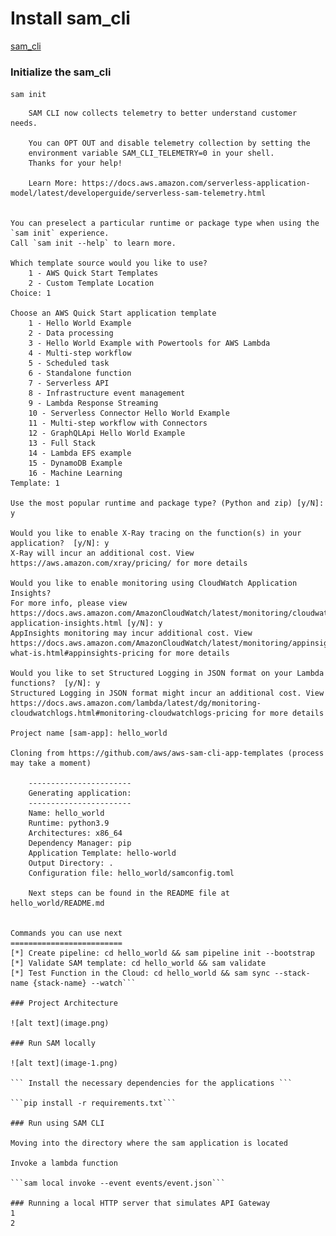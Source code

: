 # Install sam_cli 
[sam_cli](https://docs.aws.amazon.com/serverless-application-model/latest/developerguide/install-sam-cli.html)

### Initialize the sam_cli
```sam init```

```
	SAM CLI now collects telemetry to better understand customer needs.

	You can OPT OUT and disable telemetry collection by setting the
	environment variable SAM_CLI_TELEMETRY=0 in your shell.
	Thanks for your help!

	Learn More: https://docs.aws.amazon.com/serverless-application-model/latest/developerguide/serverless-sam-telemetry.html


You can preselect a particular runtime or package type when using the `sam init` experience.
Call `sam init --help` to learn more.

Which template source would you like to use?
	1 - AWS Quick Start Templates
	2 - Custom Template Location
Choice: 1

Choose an AWS Quick Start application template
	1 - Hello World Example
	2 - Data processing
	3 - Hello World Example with Powertools for AWS Lambda
	4 - Multi-step workflow
	5 - Scheduled task
	6 - Standalone function
	7 - Serverless API
	8 - Infrastructure event management
	9 - Lambda Response Streaming
	10 - Serverless Connector Hello World Example
	11 - Multi-step workflow with Connectors
	12 - GraphQLApi Hello World Example
	13 - Full Stack
	14 - Lambda EFS example
	15 - DynamoDB Example
	16 - Machine Learning
Template: 1

Use the most popular runtime and package type? (Python and zip) [y/N]: y

Would you like to enable X-Ray tracing on the function(s) in your application?  [y/N]: y
X-Ray will incur an additional cost. View https://aws.amazon.com/xray/pricing/ for more details

Would you like to enable monitoring using CloudWatch Application Insights?
For more info, please view https://docs.aws.amazon.com/AmazonCloudWatch/latest/monitoring/cloudwatch-application-insights.html [y/N]: y
AppInsights monitoring may incur additional cost. View https://docs.aws.amazon.com/AmazonCloudWatch/latest/monitoring/appinsights-what-is.html#appinsights-pricing for more details

Would you like to set Structured Logging in JSON format on your Lambda functions?  [y/N]: y
Structured Logging in JSON format might incur an additional cost. View https://docs.aws.amazon.com/lambda/latest/dg/monitoring-cloudwatchlogs.html#monitoring-cloudwatchlogs-pricing for more details

Project name [sam-app]: hello_world

Cloning from https://github.com/aws/aws-sam-cli-app-templates (process may take a moment)

    -----------------------
    Generating application:
    -----------------------
    Name: hello_world
    Runtime: python3.9
    Architectures: x86_64
    Dependency Manager: pip
    Application Template: hello-world
    Output Directory: .
    Configuration file: hello_world/samconfig.toml

    Next steps can be found in the README file at hello_world/README.md


Commands you can use next
=========================
[*] Create pipeline: cd hello_world && sam pipeline init --bootstrap
[*] Validate SAM template: cd hello_world && sam validate
[*] Test Function in the Cloud: cd hello_world && sam sync --stack-name {stack-name} --watch```

### Project Architecture

![alt text](image.png)

### Run SAM locally

![alt text](image-1.png)

``` Install the necessary dependencies for the applications ```

```pip install -r requirements.txt```

### Run using SAM CLI

Moving into the directory where the sam application is located

Invoke a lambda function

```sam local invoke --event events/event.json```

### Running a local HTTP server that simulates API Gateway
1
2
